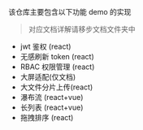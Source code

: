 该仓库主要包含以下功能 demo 的实现

> 对应文档详解请移步文档文件夹中

- jwt 鉴权 (react)
- 无感刷新 token (react)
- RBAC 权限管理 (react)
- 大屏适配(仅文档)
- 大文件分片上传(react)
- 瀑布流 (react+vue)
- 长列表 (react+vue)
- 拖拽排序 (react)
